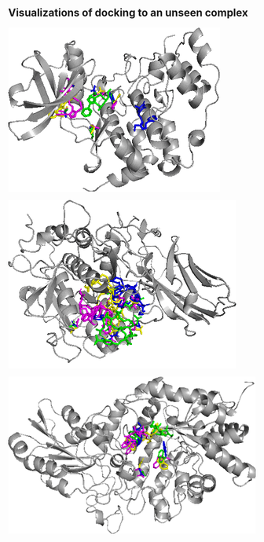 ## Visualizations of docking to an unseen complex

![Visualization of a ligand docking to 61ac, within a binding pocket with flexibile sidechains](6a1c.gif)

![Visualization of a ligand docking to 6hzb protein, within a binding pocket with flexibile sidechains](6hzb.gif)

![Visualization of a ligand docking to 6md6 protein, within a binding pocket with flexibile sidechains](6md6.gif)
